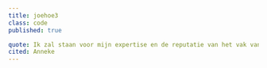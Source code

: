 ```yaml
---
title: joehoe3 
class: code
published: true

quote: Ik zal staan voor mijn expertise en de reputatie van het vak van frontend developer verdedigen door het volgende te beloven
cited: Anneke
---
```

